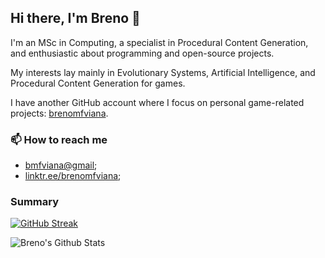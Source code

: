 ## Hi there, I'm Breno 👋

I'm an MSc in Computing, a specialist in Procedural Content Generation, and enthusiastic about programming and open-source projects.

My interests lay mainly in Evolutionary Systems, Artificial Intelligence, and Procedural Content Generation for games.

I have another GitHub account where I focus on personal game-related projects: [brenomfviana](https://github.com/brenomfviana).


### 📫 How to reach me

- [bmfviana@gmail](mailto:bmfviana@gmail);
- [linktr.ee/brenomfviana](https://linktr.ee/brenomfviana);


### Summary

[![GitHub Streak](https://github-readme-streak-stats.herokuapp.com/?user=brenov&theme=white&ring=FFB19A&hide_border=true&currStreakNum=F6A085&fire=F6A085&currStreakLabel=F6A085)](https://git.io/streak-stats)

<img align="left" alt="Breno's Github Stats" src="https://github-readme-stats.vercel.app/api?username=brenov&theme=graywhite&count_private=true&show_icons=true" />


<!--
**brenov/brenov** is a ✨ _special_ ✨ repository because its `README.md` (this file) appears on your GitHub profile.

Here are some ideas to get you started:
-->
<!--
- 🎓 I'm currently MSc student in Computer Science at ICMC-USP.
- 🔭 I’m currently working on game content generation.
- 🌱 I’m currently learning Unity3D.
- 👯 I’m looking to collaborate on ...
- 🤔 I’m looking for help with ...
- 💬 Ask me about ...

- 😄 Pronouns: ...
- ⚡ Fun fact: ...
-->
